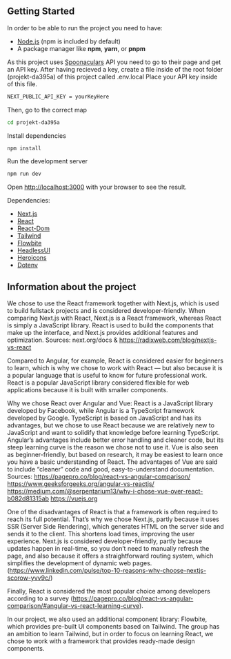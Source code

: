 ## Getting Started

In order to be able to run the project you need to have:
* [Node.js](https://nodejs.org/) (npm is included by default)
* A package manager like **npm**, **yarn**, or **pnpm**

As this project uses [Spoonaculars](https://spoonacular.com/food-api) API you need to go to their page and get an API key.
After having recieved a key, create a file inside of the root folder (projekt-da395a) of this project called .env.local
Place your API key inside of this file.

```bash
NEXT_PUBLIC_API_KEY = yourKeyHere
```

Then, go to the correct map
```bash
cd projekt-da395a
```

Install dependencies
```bash
npm install
```

Run the development server
```bash
npm run dev
```

Open [http://localhost:3000](http://localhost:3000) with your browser to see the result.

Dependencies:
- [Next.js](https://nextjs.org/)
- [React](https://react.dev/)
- [React-Dom](https://www.npmjs.com/package/react-dom)
- [Tailwind](https://tailwindcss.com)
- [Flowbite](https://flowbite-react.com/)
- [HeadlessUI](https://headlessui.com/)
- [Heroicons](https://heroicons.com/)
- [Dotenv](https://www.npmjs.com/package/dotenv)


## Information about the project

We chose to use the React framework together with Next.js, which is used to build fullstack projects and is considered developer-friendly. When comparing Next.js with React, Next.js is a React framework, whereas React is simply a JavaScript library. React is used to build the components that make up the interface, and Next.js provides additional features and optimization.
Sources: next.org/docs & https://radixweb.com/blog/nextjs-vs-react

Compared to Angular, for example, React is considered easier for beginners to learn, which is why we chose to work with React — but also because it is a popular language that is useful to know for future professional work. React is a popular JavaScript library considered flexible for web applications because it is built with smaller components. 

Why we chose React over Angular and Vue:
React is a JavaScript library developed by Facebook, while Angular is a TypeScript framework developed by Google. TypeScript is based on JavaScript and has its advantages, but we chose to use React because we are relatively new to JavaScript and want to solidify that knowledge before learning TypeScript. Angular’s advantages include better error handling and cleaner code, but its steep learning curve is the reason we chose not to use it. Vue is also seen as beginner-friendly, but based on research, it may be easiest to learn once you have a basic understanding of React. The advantages of Vue are said to include “cleaner” code and good, easy-to-understand documentation.
Sources:
https://pagepro.co/blog/react-vs-angular-comparison/
https://www.geeksforgeeks.org/angular-vs-reactjs/
https://medium.com/@serpentarium13/why-i-chose-vue-over-react-b082d81315ab
https://vuejs.org

One of the disadvantages of React is that a framework is often required to reach its full potential. That’s why we chose Next.js, partly because it uses SSR (Server Side Rendering), which generates HTML on the server side and sends it to the client. This shortens load times, improving the user experience. Next.js is considered developer-friendly, partly because updates happen in real-time, so you don’t need to manually refresh the page, and also because it offers a straightforward routing system, which simplifies the development of dynamic web pages.
(https://www.linkedin.com/pulse/top-10-reasons-why-choose-nextjs-scorow-yvv9c/)

Finally, React is considered the most popular choice among developers according to a survey
(https://pagepro.co/blog/react-vs-angular-comparison/#angular-vs-react-learning-curve).

In our project, we also used an additional component library: Flowbite, which provides pre-built UI components based on Tailwind. The group has an ambition to learn Tailwind, but in order to focus on learning React, we chose to work with a framework that provides ready-made design components.

